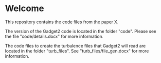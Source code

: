 # Welcome

This repository contains the code files from the paper X.

The version of the Gadget2 code is located in the folder "code". Please see the file "code/details.docx" for more information.

The code files to create the turbulence files that Gadget2 will read are located in the folder "turb_files". See "turb_files/file_gen.docx" for more information.


